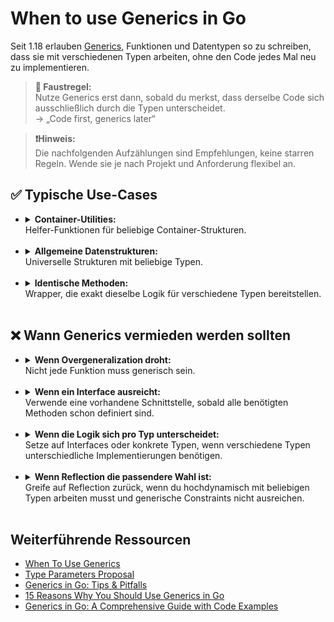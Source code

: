 # When to use Generics in Go

Seit 1.18 erlauben [Generics](https://go.dev/blog/intro-generics), Funktionen und Datentypen so zu schreiben, dass sie mit verschiedenen Typen arbeiten, ohne den Code jedes Mal neu zu implementieren.

>  **🔖 Faustregel:** <br>
> Nutze Generics erst dann, sobald du merkst, dass derselbe Code sich ausschließlich durch die Typen unterscheidet.<br>
-> „Code first, generics later“

> **❗Hinweis:** <br>
> Die nachfolgenden Aufzählungen sind Empfehlungen, keine starren Regeln. Wende sie je nach Projekt und Anforderung flexibel an.

## ✅ Typische Use-Cases
- 
    <details>
    <summary><strong>Container-Utilities:</strong><br> Helfer-Funktionen für beliebige Container-Strukturen. </summary><br>

    Container-Utilities sind kleine Helfer, die häufig wiederkehrende Operationen auf Slices, Maps oder Channels abdecken – z.B. Filtern, Extrahieren, Umwandeln, ...

    **Beispiel:**
    ```go
    ages := map[string]int{
        "Alice": 31,
        "Bob":   29,
    }

    todo := map[int]string{
        1: "Einkaufen",
        2: "Gassi gehen",
        3: "Lernen",
    }
    ```

    **Ohne Generics:**
    ```go
    func MapKeysStringInt(m map[string]int) []string {
        keys := make([]string, 0, len(m))
        for k := range m {
            keys = append(keys, k)
        }
        return keys
    }

    func MapKeysIntString(m map[int]string) []int {
        keys := make([]int, 0, len(m))
        for k := range m {
            keys = append(keys, k)
        }
        return keys
    }

    ageKeys := MapKeysStringInt(ages)       // -> []string{"Alice", "Bob"}
    todoKeys := MapKeysIntString(todo)      // -> []int{1, 2, 3}
    ```

    **Mit Generics:**
    ```go
    func MapKeys[K comparable, V any](m map[K]V) []K {
        keys := make([]K, 0, len(m))
        for k := range m {
            keys = append(keys, k)
        }
        return keys
    }  

    ageKeys := MapKeys[string, int](ages)       // -> []string{"Alice", "Bob"}
    todoKeys := MapKeys[int, string](todo)      // -> []int{1, 2, 3}
    ```
    </details><br>
- 
    <details>
    <summary><strong>Allgemeine Datenstrukturen:</strong><br> Universelle Strukturen mit  beliebige Typen.</summary><br>
    
    Eigene Datenstrukturen wie Stacks, Queues oder Bäume kommen in vielen Programmen vor. Ohne Generics müsste man sie für jeden Elementtyp neu schreiben.

    **Beispiel:** <br>

    **Ohne Generics:**
    ```go
    // Spezifisch für int
    type IntStack struct { items []int }

    func (s *IntStack) Push(v int) { 
        s.items = append(s.items, v) 
    }

    func (s *IntStack) Pop() int {
        n := len(s.items)
        v := s.items[n-1]
        s.items = s.items[:n-1] 
        return v
    }

    // Spezifisch für string
    type StringStack struct { items []string }

    func (s *StringStack) Push(v string) { 
        s.items = append(s.items, v) 
    }

    func (s *StringStack) Pop() string {
        n := len(s.items)
        v := s.items[n-1]
        s.items = s.items[:n-1] 
        return v
    }

    var intStack IntStack
    intStack.Push(42)
    intStack.Pop()

    var stringStack StringStack
    stringStack.Push("Hallo")
    stringStack.Pop()
    ```

    **Mit Generics:**
    ```go
    type Stack[T any] struct {
	    items []T
    }

    func (s *Stack[T]) Push(v T) {
        s.items = append(s.items, v)
    }+

    func (s *Stack[T]) Pop() T {
        l := len(s.items)
        val := s.items[l-1]
        .items = s.items[:l-1]
    return val
    }
    
    var gi Stack[int]
    gi.Push(42)
    gi.Pop()

    var gs Stack[string]
    gs.Push("Hello")
    gs.Pop()
    ```
    </details><br>
- 
    <details>
    <summary><strong>Identische Methoden:</strong><br> Wrapper, die exakt dieselbe Logik für verschiedene Typen bereitstellen.</summary><br>

    **Beispiel:** <br>
    **Ohne Generics:**
    ```go
    func IndexOfInt(slice []int, target int) (int, error) {
        for i, v := range slice {
            if v == target {
                return i, nil
            }
        }
        return -1, fmt.Errorf("int %v nicht gefunden", target)
    }

    func IndexOfString(slice []string, target string) (int, error) {
        for i, v := range slice {
            if v == target {
                return i, nil
            }
        }
        return -1, fmt.Errorf("string %q nicht gefunden", target)
    }
    ```

    **Mit Generics:**
    ```go
    // IndexOf gibt den Index von target in slice zurück.
    func indexOf[T comparable](s []T, e T) (int, error) {
        for i, v := range s {
            if v == e {
                return i, nil
            }
        }
        return -1, errors.New("element not found")
    }

    idx1, err1 := IndexOf([]int{1, 2, 3}, 2)
    // idx1 == 1, err1 == nil

    idx2, err2 := IndexOf([]string{"foo", "bar"}, "baz")
    // idx2 == -1, err2 == Error("baz nicht gefunden")
    ```
    </details><br>

## ❌ Wann Generics vermieden werden sollten 
- 
    <details>
    <summary><strong>Wenn Overgeneralization droht:</strong><br> Nicht jede Funktion muss generisch sein.</summary><br>

    Oft ist eine Funktion nur für einen bestimmte Datentypen gedacht. Dann bringt eine generische Signatur keinen echten Mehrwert, macht den Code sogar komplizierter und fehleranfälliger. 
    
    ```go
    // Eine generische Variante bringt hier nur Komplexität:

    func ToUpperCase[T any](s T) T {
        // Runtime Casting auf string 
        // –> erzeugt Panic, wenn s kein string ist
        upper := strings.ToUpper(s.(string)) 
        // Rück-Cast auf T 
        // –> zusätziger Overhead ohne Mehrwert
        return any(upper).(T)
    }
    ```

    ```go
    func ToUpperCase(s string) string {
        return strings.ToUpper(s)
    }
    ```
    </details><br>

- 
    <details>
    <summary><strong>Wenn ein Interface ausreicht:</strong><br> Verwende eine vorhandene Schnittstelle, sobald alle benötigten Methoden schon definiert sind.</summary><br>

    Go bietet [Interface-Types](https://go.dev/tour/methods/9) an. Sie erlauben ebenfalls generischen Code zu schreiben. Falls alles, was mit einem Wert eines Typs getan werden muss, das Aufrufen einer oder mehrerer Methoden auf diesem Wert ist, genügt ein Interface-Typ. Typparameter würden hier nur unnötig Komplexität hinzufügen. 
    
    ```go
    func Print[T fmt.Stringer](v T) {
        // v ruft Println() auf
        // -> T muss zwangsläufig fmt.Stringer sein
        fmt.Println(v.String())
    }
    ```

    ```go
    // Signatur ist einfacher zu lesen: 
    // fmt.Stringer übernimmt die Rolle eines "Typs"

    func Print(v fmt.Stringer) {
        fmt.Println(v.String())
    }
    ```

    </details><br>
- 
    <details>
    <summary><strong>Wenn die Logik sich pro Typ unterscheidet:</strong><br> Setze auf Interfaces oder konkrete Typen, wenn verschiedene Typen unterschiedliche Implementierungen benötigen. </summary><br>

    Wenn jede Typ-Variante ihre ganz eigene Funktionslogik erfordert, führt ein generischer Ansatz unweigerlich zu Type Switches, Type Casts oder Reflection und bricht die Typsicherheit.

    ```go
    type Circle struct{R float64}
    type Rectangle struct{W, H float64}

    func CalculateArea[T any](s T) float64 {
        switch v := any(s).(type) {
        case Circle:
            return math.Pi * v.R * v.R
        case Rectangle:
            return v.W * v.H
        default:
            panic("unsupported type")
        }
    }
    ```
    
    ```go
    type Circle struct{R float64}
    type Rectangle struct{W, H float64}

    // Einzigartige Implementierung für Circle
    func (c Circle) CalculateArea() float64 { 
        return math.Pi * c.R * c.R 
    }

    // Einzigartige Implementierung für Rectangle
    func (r Rectangle) CalculateArea() float64 { 
        return r.W * r.H 
    }
    ```
    </details><br>
- 
    <details>
    <summary><strong>Wenn Reflection die passendere Wahl ist:</strong><br> Greife auf Reflection zurück, wenn du hochdynamisch mit beliebigen Typen arbeiten musst und generische Constraints nicht ausreichen. </summary><br>

    Go bietet [Reflection](https://go.dev/blog/laws-of-reflection) an. Selbst mit Generics bleibt Reflection unvermeidbar, wenn das Programm seine Typen und Werte während der Laufzeit manipuliert.
    
    ```go
    func GetNumberOfFieldsInStruct[T any](v T) int {
        // Generics ändert hier nichts: reflect.TypeOf bleibt nötig
        return reflect.TypeOf(v).NumField()
    }
    ```
    ```go
    func ChangeNumberOfFieldsInStruct(v interface{}) int {
    // interface{} ist klarer Input für Reflection
    return reflect.TypeOf(v).NumField()
    ```
    </details><br>

## Weiterführende Ressourcen 
- [When To Use Generics](https://go.dev/blog/when-generics)  
- [Type Parameters Proposal](https://go.googlesource.com/proposal/+/refs/heads/master/design/43651-type-parameters.md)  
- [Generics in Go: Tips & Pitfalls](https://medium.com/@letsCodeDevelopers/generics-in-go-use-cases-tips-and-pitfalls-e25ec564c9a5)
- [15 Reasons Why You Should Use Generics in Go](https://medium.com/@jamal.kaksouri/15-reasons-why-you-should-use-generics-in-go-39601c3be6e0)
- [Generics in Go: A Comprehensive Guide with Code Examples](https://expertbeacon.com/generics-in-go-a-comprehensive-guide-with-code-examples/)